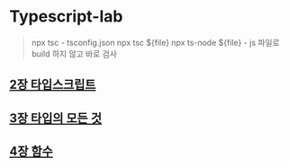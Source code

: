 # Typescript-lab

> npx tsc
    - tsconfig.json
> npx tsc ${file}
> npx ts-node ${file}
    - js 파일로 build 하지 않고 바로 검사

## [2장 타입스크립트](./markdown/chapter2.md) 
## [3장 타입의 모든 것](./markdown/chapter3.md) 
## [4장 함수](./markdown/chapter4.md) 

